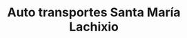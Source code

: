 ---
title: "Auto transportes Santa María Lachixio"
url: /oaxaca-de-juarez/auto-transportes-santa-maria-lachixio/
shop: alquiler
---